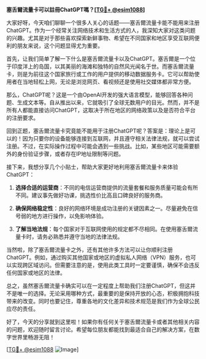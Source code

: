 **塞舌爾流量卡可以註冊ChatGPT嗎？[[TG💪+ @esim1088](https://t.me/s/esim1088)]**

大家好呀，今天咱们聊聊一个很多人关心的话题——塞舌爾流量卡能不能用来注册ChatGPT。作为一个经常关注网络技术和生活方式的人，我深知大家对这类问题的兴趣。尤其是对于那些喜欢探索新鲜事物、希望在不同国家和地区享受互联网便利的朋友来说，这个问题显得尤为重要。

首先，让我们简单了解一下什么是塞舌爾流量卡以及ChatGPT。塞舌爾是一个位于印度洋上的岛国，以其美丽的海滩和独特的自然风光闻名于世。而塞舌爾流量卡，则是为前往这个国家旅行或工作的用户提供的移动数据服务卡。它可以帮助使用者在当地轻松上网，无论是浏览网页、看视频还是使用社交媒体都非常方便。

那么，ChatGPT呢？这是一个由OpenAI开发的强大语言模型，能够回答各种问题、生成文本等。自从推出以来，它就吸引了全球无数用户的目光。然而，并不是所有人都能直接访问ChatGPT，这取决于所在地区的网络政策以及是否符合平台的注册要求。

回到正题，塞舌爾流量卡究竟能不能用于注册ChatGPT呢？答案是：理论上是可以的！因为只要你的设备能够连接到互联网，并且遵守相关法律法规，就可以尝试注册。不过，在实际操作过程中可能会遇到一些挑战。比如，某些地区可能需要额外的身份验证步骤，或者存在IP地址限制等问题。

接下来，我想分享几个小贴士，帮助大家更好地利用塞舌爾流量卡来体验ChatGPT：

1. **选择合适的运营商**：不同的电信运营商提供的流量套餐和服务质量可能会有所不同。建议事先做好功课，挑选性价比高且口碑良好的服务商。
   
2. **确保网络稳定性**：良好的网络环境是成功注册的关键因素之一。尽量避免在信号弱的地方进行操作，以免影响体验。
   
3. **了解当地法规**：每个国家对于互联网使用的规定都不尽相同。在使用塞舌爾流量卡时，请务必熟悉并遵守当地的法律法规。

当然啦，除了塞舌爾流量卡之外，还有其他许多方法可以让你顺利注册ChatGPT。例如，通过购买其他国家或地区的虚拟私人网络（VPN）服务，也可以实现跨区域访问。但需要注意的是，使用此类工具时一定要谨慎，确保不会违反任何国家或地区的法律。

总之，虽然塞舌爾流量卡确实可以在一定程度上帮助我们注册ChatGPT，但这并不是唯一的选择。无论采用哪种方式，最重要的是保持开放的心态，积极拥抱科技带来的改变。同时也要记住，尊重各地的文化差异和技术规范是我们作为全球公民应尽的责任。

好了，今天的分享就到这里啦！如果你有任何关于塞舌爾流量卡或者其他相关内容的问题，欢迎随时留言讨论。希望每位朋友都能找到最适合自己的解决方案，在数字世界里畅游无阻！

[[TG💪+ @esim1088](https://t.me/s/esim1088) ![Image](https://i.postimg.cc/4NQfJmqS/Snipaste-2025-05-13-00-14-12.png)]